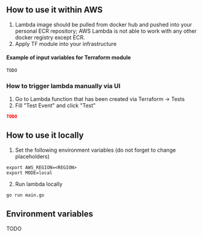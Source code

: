 ## How to use it within AWS

1. Lambda image should be pulled from docker hub and pushed into your personal ECR repository; AWS Lambda is not able to
   work with any other docker registry except ECR.
2. Apply TF module into your infrastructure

#### Example of input variables for Terraform module

```terraform
TODO
```

### How to trigger lambda manually via UI

1. Go to Lambda function that has been created via Terraform -> Tests
2. Fill "Test Event" and click "Test"

```json
TODO
```

## How to use it locally
1. Set the following environment variables (do not forget to change placeholders)
```shell
export AWS_REGION=<REGION>
export MODE=local

```
2. Run lambda locally
```sh
go run main.go
```

## Environment variables

TODO
